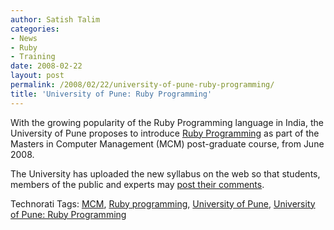 ```yaml
---
author: Satish Talim
categories:
- News
- Ruby
- Training
date: 2008-02-22
layout: post
permalink: /2008/02/22/university-of-pune-ruby-programming/
title: 'University of Pune: Ruby Programming'
---
```


<div>
  <p>
    With the growing popularity of the Ruby Programming language in India, the University of Pune proposes to introduce <a href="http://www.unipune.ernet.in/doc/circular/AcademicCircular/RevisedSyllabus/Management/MCMNewSyllabus%5B1%5D.pdf">Ruby Programming</a> as part of the Masters in Computer Management (MCM) post-graduate course, from June 2008.
  </p>
  
  <p>
    The University has uploaded the new syllabus on the web so that students, members of the public and experts may <a href="mailto:syllabi@unipune.ernet.in">post their comments</a>.
  </p>
</div>

Technorati Tags: <a href="http://technorati.com/tag/MCM" rel="tag">MCM</a>, <a href="http://technorati.com/tag/Ruby+programming" rel="tag">Ruby programming</a>, <a href="http://technorati.com/tag/University+of+Pune" rel="tag">University of Pune</a>, <a href="http://technorati.com/tag/University+of+Pune%3A+Ruby+Programming" rel="tag">University of Pune: Ruby Programming</a>
